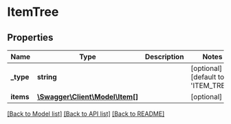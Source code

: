 # ItemTree

## Properties
Name | Type | Description | Notes
------------ | ------------- | ------------- | -------------
**_type** | **string** |  | [optional] [default to 'ITEM_TREE']
**items** | [**\Swagger\Client\Model\Item[]**](Item.md) |  | [optional] 

[[Back to Model list]](../../README.md#documentation-for-models) [[Back to API list]](../../README.md#documentation-for-api-endpoints) [[Back to README]](../../README.md)

